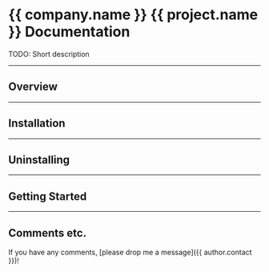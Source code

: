 
# {{ company.name }} {{ project.name }} Documentation

TODO: Short description

---

## Overview

---

## Installation

---

## Uninstalling

---

## Getting Started

---

## Comments etc.

If you have any comments, [please drop me a message]({{ author.contact }})!

